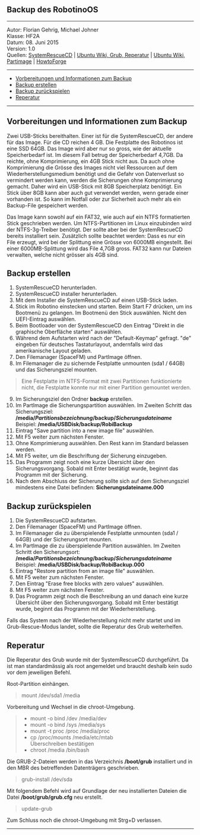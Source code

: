 ## Backup des RobotinoOS

----
Autor: Florian Gehrig, Michael Johner  
Klasse: HF2A  
Datum: 08. Juni 2015  
Version: 1.0  
Quellen:  [SystemRescueCD](http://www.sysresccd.org/SystemRescueCd_Homepage) | [Ubuntu Wiki, Grub, Reperatur](https://wiki.ubuntuusers.de/GRUB_2/Reparatur) | [Ubuntu Wiki, Partimage](https://wiki.ubuntuusers.de/partimage) | [HowtoForge](https://www.howtoforge.com/create-and-restore-partition-images-with-partimage)

----
- <a href="#SM1">Vorbereitungen und Informationen zum Backup</a>
- <a href="#SM2">Backup erstellen </a>
- <a href="#SM3">Backup zurückspielen</a>
- <a href="#SM4">Reperatur</a>

----

## <a name="SM1">Vorbereitungen und Informationen zum Backup</a>
Zwei USB-Sticks bereithalten. Einer ist für die SystemRescueCD, der andere für das Image. Für die CD reichen 4 GB. Die Festplatte des Robotinos ist eine SSD 64GB. Das Image wird aber nur so gross, wie der aktuelle Speicherbedarf ist. Im diesem Fall betrug der Speicherbedarf 4,7GB. Da reichte, ohne Komprimierung, ein 4GB Stick nicht aus. Da auch ohne Komprimierung die Grösse des Images nicht viel Ressourcen auf dem Wiederherstellungsmedium benötigt und die Gefahr von Datenverlust so vermindert werden kann, werden die Sicherungen ohne Komprimierung gemacht. Daher wird ein USB-Stick mit 8GB Speicherplatz benötigt. Ein Stick über 8GB kann aber auch gut verwendet werden, wenn gerade einer vorhanden ist. So kann im Notfall oder zur Sicherheit auch mehr als ein Backup-File gespeichert werden. 

Das Image kann sowohl auf ein FAT32, wie auch auf ein NTFS formatierten Stick geschrieben werden. Um NTFS-Partitionen im Linux einzubinden wird der NTFS-3g-Treiber benötigt. Der sollte aber bei der SystemRescueCD bereits installiert sein. 
Zusätzlich sollte beachtet werden: 
Dass es nur ein File erzeugt, wird bei der Splittung eine Grösse von 6000MB eingestellt. Bei einer 6000MB-Splittung wird das File 4,7GB gross. FAT32 kann nur Dateien verwalten, welche nicht grösser als 4GB sind. 

## <a name="SM2">Backup erstellen</a>  
 1. SystemRescueCD herunterladen.
 2. SystemRescueCD installer herunterladen.
 3. Mit dem Installer die SystemRescueCD auf einen USB-Stick laden.
 4. Stick im Robotino einstecken und starten. Beim Start F7 drücken, um ins Bootmenü zu gelangen. Im Bootmenü den Stick auswählen. Nicht den UEFI-Eintrag auswählen. 
 5. Beim Bootloader von der SystemRescueCD den Eintrag "Direkt in die graphische Oberfläche starten" auswählen. 
 6. Während dem Aufstarten wird nach der "Default-Keymap" gefragt. "de" eingeben für deutsches Tastaturlayout, andernfalls wird das amerikanische Layout geladen.
 7. Den Filemanager (SpaceFM) und PartImage öffnen.
 8. Im Filemanager die zu sichernde Festplatte unmounten (sda1 / 64GB) und das Sicherungsziel mounten.
>Eine Festplatte im NTFS-Format mit zwei Partitionen funktionierte nicht, die Festplatte konnte nur mit einer Partition gemountet werden.

 9. Im Sicherungsziel den Ordner **backup** erstellen.
 10. Im PartImage die Sicherungspartition auswählen. Im Zweiten Schritt das Sicherungsziel: **/media/*Partitionsbezeichnung*/backup/*Sicherungsdateiname*** Beispiel:  **/media/USBDisk/backup/RobiBackup**
 11. Eintrag "Save partition into a new image file" auswählen.
 12. Mit F5 weiter zum nächsten Fenster.
 13. Ohne Komprimierung auswählen. Den Rest kann im Standard belassen werden.
 14. Mit F5 weiter, um die Beschriftung der Sicherung einzugeben.
 15. Das Programm zeigt noch eine kurze Übersicht über den Sicherungsvorgang. Sobald mit Enter bestätigt wurde, beginnt das Programm mit der Sicherung.
 16. Nach dem Abschluss der Sicherung sollte sich auf dem Sicherungsziel mindestens eine Datei befinden: **Sicherungsdateiname.000**

## <a name="SM3">Backup zurückspielen</a>

 1. Die SystemRescueCD aufstarten.
 2. Den Filemanager (SpaceFM) und PartImage öffnen.
 3. Im Filemanager die zu überspielende Festplatte unmounten (sda1 / 64GB) und der Sicherungsort mounten.
 4. Im PartImage die zu überspielende Partition auswählen. Im Zweiten Schritt den Sicherungsort: **/media/*Partitionsbezeichnung*/backup/*Sicherungsdateiname*** Beispiel:  **/media/USBDisk/backup/RobiBackup.000**
 5. Eintrag "Restore partition from an image file" auswählen.
 6. Mit F5 weiter zum nächsten Fenster.
 7. Den Eintrag "Erase free blocks with zero values" auswählen.
 8. Mit F5 weiter zum nächsten Fenster.
 9. Das Programm zeigt noch die Beschreibung an und danach eine kurze Übersicht über den Sicherungsvorgang. Sobald mit Enter bestätigt wurde, beginnt das Programm mit der Wiederherstellung.

Falls das System nach der Wiederherstellung nicht mehr startet und im Grub-Rescue-Modus landet, sollte die Reperatur des Grub weiterhelfen.

## <a name="SM4">Reperatur</a>
Die Reperatur des Grub wurde mit der SystemRescueCD durchgeführt. Da ist man standardmässig als root angemeldet und braucht deshalb kein sudo vor dem jeweiligen Befehl.  

Root-Partition einhängen.
>mount /dev/sda1 /media

Vorbereitung und Wechsel in die chroot-Umgebung.

> - mount -o bind /dev /media/dev  
> - mount -o bind /sys /media/sys  
> - mount -t proc /proc /media/proc  
> - cp /proc/mounts /media/etc/mtab  
>  Überschreiben bestätigen
> - chroot /media /bin/bash

Die GRUB-2-Dateien werden in das Verzeichnis **/boot/grub** installiert und in den MBR des betreffenden Datenträgers geschrieben.
>grub-install /dev/sda

Mit folgendem Befehl wird auf Grundlage der neu installierten Dateien die Datei **/boot/grub/grub.cfg** neu erstellt.
>update-grub

Zum Schluss noch die chroot-Umgebung mit Strg+D verlassen.

----

